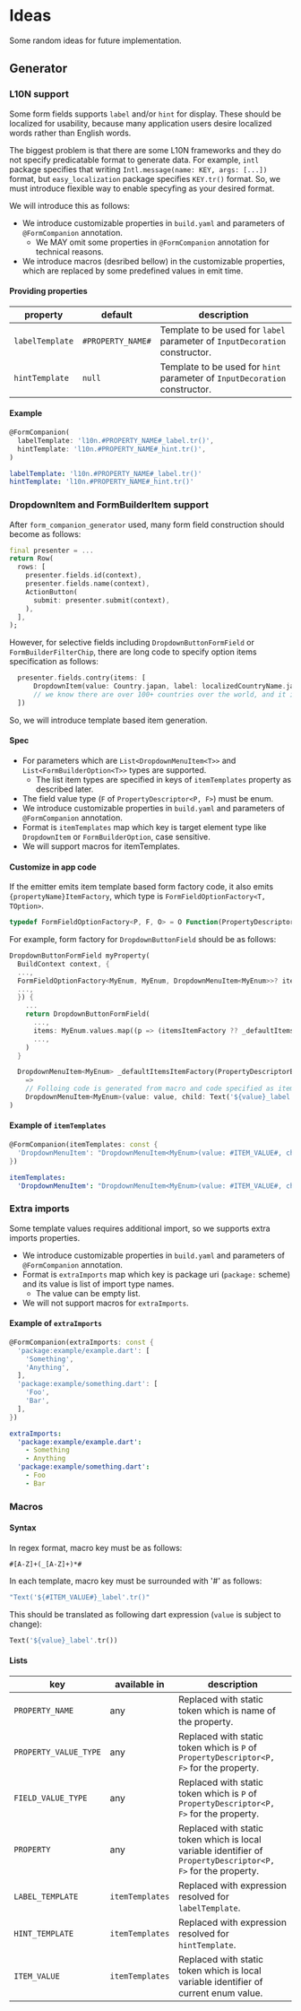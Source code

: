 # Ideas

Some random ideas for future implementation.

## Generator

### L10N support

Some form fields supports `label` and/or `hint` for display. These should be localized for usability, because many application users desire localized words rather than English words.

The biggest problem is that there are some L10N frameworks and they do not specify predicatable format to generate data. For example, `intl` package specifies that writing `Intl.message(name: KEY, args: [...])` format, but `easy_localization` package specifies `KEY.tr()` format. So, we must introduce flexible way to enable specyfing as your desired format.

We will introduce this as follows:

* We introduce customizable properties in `build.yaml` and parameters of `@FormCompanion` annotation.
  * We MAY omit some properties in `@FormCompanion` annotation for technical reasons.
* We introduce macros (desribed bellow) in the customizable properties, which are replaced by some predefined values in emit time.

#### Providing properties

**property** | **default** | **description**
--|--|--
`labelTemplate` | `#PROPERTY_NAME#` | Template to be used for `label` parameter of `InputDecoration` constructor.
`hintTemplate` | `null` | Template to be used for `hint` parameter of `InputDecoration` constructor.

#### Example

```dart
@FormCompanion(
  labelTemplate: 'l10n.#PROPERTY_NAME#_label.tr()',
  hintTemplate: 'l10n.#PROPERTY_NAME#_hint.tr()',
)
```

```yaml
labelTemplate: 'l10n.#PROPERTY_NAME#_label.tr()'
hintTemplate: 'l10n.#PROPERTY_NAME#_hint.tr()'
```

### DropdownItem and FormBuilderItem support

After `form_companion_generator` used, many form field construction should become as follows:

```dart
final presenter = ...
return Row(
  rows: [
    presenter.fields.id(context),
    presenter.fields.name(context),
    ActionButton(
      submit: presenter.submit(context),
    ),
  ],
);
```

However, for selective fields including `DropdownButtonFormField` or `FormBuilderFilterChip`, there are long code to specify option items specification as follows:

```dart
  presenter.fields.contry(items: [
      DropdownItem(value: Country.japan, label: localizedCountryName.japan),
      // we know there are over 100+ countries over the world, and it is hard to use for loop when we have to implement i18n/l10n, right?
  ])
```

So, we will introduce template based item generation.

#### Spec

* For parameters which are `List<DropdownMenuItem<T>>` and `List<FormBuilderOption<T>>` types are supported.
  * The list item types are specified in keys of `itemTemplates` property as described later.
* The field value type (`F` of `PropertyDescriptor<P, F>`) must be enum.
* We introduce customizable properties in `build.yaml` and parameters of `@FormCompanion` annotation.
* Format is `itemTemplates` map which key is target element type like `DropdownItem` or `FormBuilderOption`, case sensitive.
* We will support macros for itemTemplates.

#### Customize in app code

If the emitter emits item template based form factory code, it also emits `{propertyName}ItemFactory`, which type is `FormFieldOptionFactory<T, TOption>`.

```dart
typedef FormFieldOptionFactory<P, F, O> = O Function(PropertyDescriptor<P, F>, P);
```

For example, form factory for `DropdownButtonField` should be as follows:

```dart
DropdownButtonFormField myProperty(
  BuildContext context, {
  ...,
  FormFieldOptionFactory<MyEnum, MyEnum, DropdownMenuItem<MyEnum>>? itemsItemFactory,
  ...,
  }) {
    ...
    return DropdownButtonFormField(
      ...,
      items: MyEnum.values.map((p => (itemsItemFactory ?? _defaultItemsItemFactory)(property, p)).toList(),
      ...,
    )
  }

  DropdownMenuItem<MyEnum> _defaultItemsItemFactory(PropertyDescriptorBuilder<MyEnum, MyEnum> property, MyEnum value)
    => 
    // Folloing code is generated from macro and code specified as itemTemplate.DropdownOption
    DropdownMenuItem<MyEnum>(value: value, child: Text('${value}_label'.tr(),);
)
```

#### Example of `itemTemplates`

```dart
@FormCompanion(itemTemplates: const {
  'DropdownMenuItem': "DropdownMenuItem<MyEnum>(value: #ITEM_VALUE#, child: Text('\${#ITEM_VALUE#}_label'.tr(),)",
})
```

```yaml
itemTemplates:
  'DropdownMenuItem': "DropdownMenuItem<MyEnum>(value: #ITEM_VALUE#, child: Text('${#ITEM_VALUE#}_label'.tr(),)"
```

### Extra imports

Some template values requires additional import, so we supports extra imports properties.

* We introduce customizable properties in `build.yaml` and parameters of `@FormCompanion` annotation.
* Format is `extraImports` map which key is package uri (`package:` scheme) and its value is list of import type names.
  * The value can be empty list.
* We will not support macros for `extraImports`.

#### Example of `extraImports`

```dart
@FormCompanion(extraImports: const {
  'package:example/example.dart': [
    'Something',
    'Anything',
  ],
  'package:example/something.dart': [
    'Foo',
    'Bar',
  ],
})
```

```yaml
extraImports:
  'package:example/example.dart':
    - Something
    - Anything
  'package:example/something.dart':
    - Foo
    - Bar
```

### Macros

#### Syntax

In regex format, macro key must be as follows:

```regex
#[A-Z]+(_[A-Z]+)*#
```

In each template, macro key must be surrounded with '#' as follows:

```yaml
"Text('${#ITEM_VALUE#}_label'.tr()"
```

This should be translated as following dart expression (`value` is subject to change):

```dart
Text('${value}_label'.tr())
```

#### Lists

**key** | **available in** | **description**
--|--|--
`PROPERTY_NAME` | any | Replaced with static token which is name of the property.
`PROPERTY_VALUE_TYPE` | any | Replaced with static token which is `P` of `PropertyDescriptor<P, F>` for the property.
`FIELD_VALUE_TYPE` | any | Replaced with static token which is `P` of `PropertyDescriptor<P, F>` for the property.
`PROPERTY` | any | Replaced with static token which is local variable identifier of `PropertyDescriptor<P, F>` for the property.
`LABEL_TEMPLATE` | `itemTemplates` | Replaced with expression resolved for `labelTemplate`.
`HINT_TEMPLATE` | `itemTemplates` | Replaced with expression resolved for `hintTemplate`.
`ITEM_VALUE` | `itemTemplates` | Replaced with static token which is local variable identifier of current enum value.
